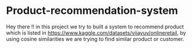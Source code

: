 # Product-recommendation-system

Hey there !! in this project we try to built a system to recommend product which is listed in https://www.kaggle.com/datasets/vijayuv/onlineretail, by using cosine similarities we are trying to find similar product or customer.
